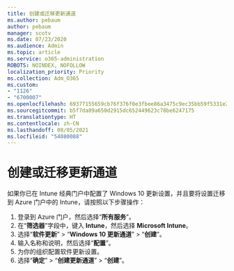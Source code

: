 ```yaml
---
title: 创建或迁移更新通道
ms.author: pebaum
author: pebaum
manager: scotv
ms.date: 07/23/2020
ms.audience: Admin
ms.topic: article
ms.service: o365-administration
ROBOTS: NOINDEX, NOFOLLOW
localization_priority: Priority
ms.collection: Adm_O365
ms.custom:
- "1126"
- "6700007"
ms.openlocfilehash: 69377155659cb76f376f0e3fbee86a3475c9ec35bb59f5331e26ca15b12e548a
ms.sourcegitcommit: b5f7da89a650d2915dc652449623c78be6247175
ms.translationtype: HT
ms.contentlocale: zh-CN
ms.lasthandoff: 08/05/2021
ms.locfileid: "54080088"
---
```

# <a name="create-or-migrate-update-rings"></a>创建或迁移更新通道

如果你已在 Intune 经典门户中配置了 Windows 10 更新设置，并且要将设置迁移到 Azure 门户中的 Intune，请按照以下步骤操作：

1.  登录到 Azure 门户，然后选择“**所有服务**”。
2.  在“**筛选器**”字段中，键入 **Intune**，然后选择 **Microsoft Intune**。
3.  选择“**软件更新**”  >  “**Windows 10 更新通道**”  >  “**创建**”。
4.  输入名称和说明，然后选择“**配置**”。
5.  为你的组织配置软件更新设置。
6.  选择“**确定**” > “**创建更新通道**” > “**创建**”。